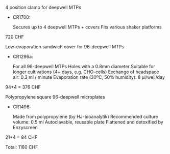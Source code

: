 

4 position clamp for deepwell MTPs
- CR1700:

    Secures up to 4 deepwell MTPs + covers
    Fits various shaker platforms

720 CHF

Low-evaporation sandwich cover for 96-deepwell MTPs
- CR1296a:

    For all 96-deepwell MTPs
    Holes with a 0.8mm diameter
    Suitable for longer cultivations (4+ days, e.g. CHO-cells)
    Exchange of headspace air: 0.3 ml / minute
    Evaporation rate (30ºC, 50% humidity): 8 µl/well/day

94*4 = 376 CHF

Polypropylene square 96-deepwell microplates
- CR1496:

    Made from polypropylene (by HJ-bioanalytik)
    Recommended culture volume: 0.5 ml
    Autoclavable, reusable plate
    Flattened and detoxified by Enzyscreen

21*4 = 84 CHF

Total: 1180 CHF